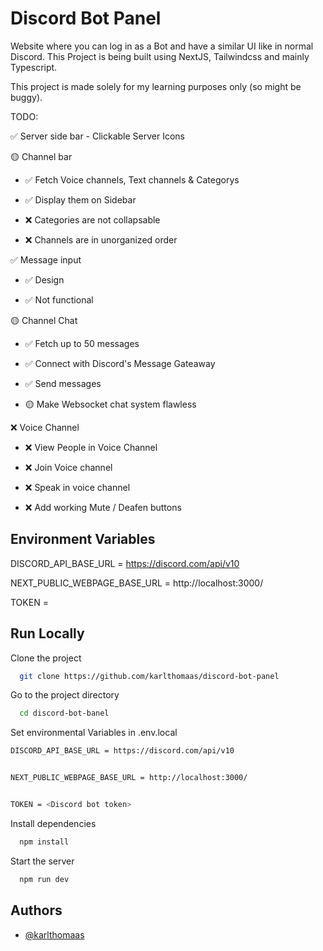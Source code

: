 
# Discord Bot Panel

Website where you can log in as a Bot and have a similar UI like in normal Discord.
This Project is being built using NextJS, Tailwindcss and mainly Typescript. 

This project is made solely for my learning purposes only (so might be buggy).


TODO:

✅ Server side bar - Clickable Server Icons 

🟡 Channel bar
 
* ✅ Fetch Voice channels, Text channels & Categorys

* ✅ Display them on Sidebar

* ❌ Categories are not collapsable

* ❌ Channels are in unorganized order


✅ Message input

 * ✅ Design

 * ✅ Not functional

🟡 Channel Chat

* ✅ Fetch up to 50 messages

* ✅ Connect with Discord's Message Gateaway

* ✅ Send messages

* 🟡 Make Websocket chat system flawless

❌ Voice Channel

* ❌ View People in Voice Channel

* ❌ Join Voice channel

* ❌ Speak in voice channel

* ❌ Add working Mute / Deafen  buttons

## Environment Variables

DISCORD_API_BASE_URL = https://discord.com/api/v10


NEXT_PUBLIC_WEBPAGE_BASE_URL = http://localhost:3000/


TOKEN = <Discord bot token>


## Run Locally

Clone the project

```bash
  git clone https://github.com/karlthomaas/discord-bot-panel
```

Go to the project directory

```bash
  cd discord-bot-banel
```

Set environmental Variables in .env.local

```bash
DISCORD_API_BASE_URL = https://discord.com/api/v10


NEXT_PUBLIC_WEBPAGE_BASE_URL = http://localhost:3000/


TOKEN = <Discord bot token>
```

Install dependencies

```bash
  npm install
```

Start the server

```bash
  npm run dev
```


## Authors

- [@karlthomaas](https://github.com/karlthomaas)

